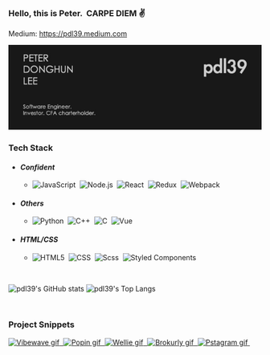 ### Hello, this is Peter. &nbsp;CARPE DIEM :v:

Medium: https://pdl39.medium.com </br>

<img src="/assets/banner/pdl-banner-20210904.jpg" width="850">

### **Tech Stack**

- #### _Confident_
  - ![JavaScript](https://img.shields.io/badge/-JavaScript-05122A?style=plastic&logo=javascript)&nbsp;
    ![Node.js](https://img.shields.io/badge/-Node.js-05122A?style=plastic&logo=node.js)&nbsp;
    ![React](https://img.shields.io/badge/-React-05122A?style=plastic&logo=react)&nbsp;
    ![Redux](https://img.shields.io/badge/-Redux-05122A?style=plastic&logo=redux&logoColor=6131AE)&nbsp;
    ![Webpack](https://img.shields.io/badge/Webpack-05122A?style=plastic&logo=Webpack&logoColor=7CCCF7)&nbsp;
- #### _Others_
  - ![Python](https://img.shields.io/badge/-Python-05122A?style=plastic&logo=python)&nbsp;
    ![C++](https://img.shields.io/badge/-C++-05122A?style=plastic&logo=cplusplus&logoColor=1C5697)&nbsp;
    ![C](https://img.shields.io/badge/-C-05122A?style=plastic&logo=c)&nbsp;
    ![Vue](https://img.shields.io/badge/Vue-05122A?style=plastic&logo=Vue.js&logoColor=43B67A)&nbsp;
- #### _HTML/CSS_
  - ![HTML5](https://img.shields.io/badge/-HTML5-05122A?style=plastic&logo=html5)&nbsp;
    ![CSS](https://img.shields.io/badge/-CSS-05122A?style=plastic&logo=css3&logoColor=1572B6)&nbsp;
    ![Scss](https://img.shields.io/badge/-Scss-05122A?style=plastic&logo=sass&logoColor=CF649A)&nbsp;
    ![Styled Components](https://img.shields.io/badge/Styled_Components-05122A?style=plastic&logo=styled-components&logoColor=D05881)&nbsp;

<br/>

![pdl39's GitHub stats](https://github-readme-stats.vercel.app/api?username=pdl39&count_private=true&hide=issues&show_icons=true&theme=dark)
![pdl39's Top Langs](https://github-readme-stats.vercel.app/api/top-langs/?username=pdl39&layout=compact&theme=dark&exclude_repo=donghunlee-personalweb)

<br/>

### Project Snippets

<a href="https://github.com/vibewave/vibewave" target="_blank"><img src="/assets/project-gifs/vibewave-snippet.gif" alt="Vibewave gif" height="155">&nbsp;
<a href="https://github.com/team-popin/popin" target="_blank"><img src="/assets/project-gifs/popin-snippet.gif" alt="Popin gif" height="155">&nbsp;
<a href="https://github.com/pdl39/Wellie-FE" target="_blank"><img src="/assets/project-gifs/wellie-subscribe.gif" alt="Wellie gif" height="155">&nbsp;
<a href="https://github.com/pdl39/Brokurly-FE" target="_blank"><img src="/assets/project-gifs/brokurly-main-page.gif" alt="Brokurly gif" height="155">&nbsp;
<a href="https://github.com/pdl39/pstagram" target="_blank"><img src="/assets/project-gifs/pstagram1.gif" alt="Pstagram gif" height="155">&nbsp;
